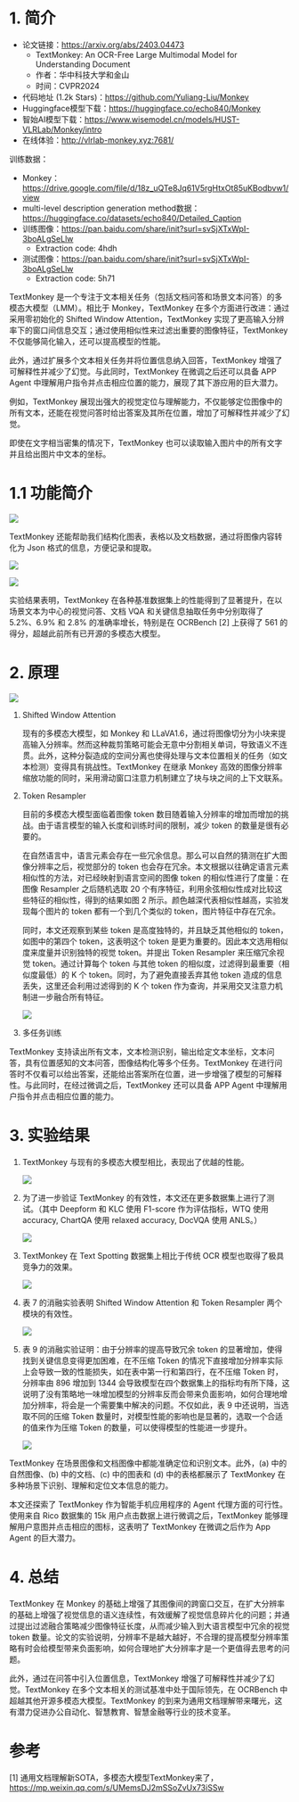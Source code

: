 # 1. 简介

- 论文链接：https://arxiv.org/abs/2403.04473
  - TextMonkey: An OCR-Free Large Multimodal Model for Understanding Document
  - 作者：华中科技大学和金山
  - 时间：CVPR2024
- 代码地址 (1.2k Stars)：https://github.com/Yuliang-Liu/Monkey
- Huggingface模型下载：https://huggingface.co/echo840/Monkey
- 智始AI模型下载：https://www.wisemodel.cn/models/HUST-VLRLab/Monkey/intro
- 在线体验：http://vlrlab-monkey.xyz:7681/

训练数据：

- Monkey： https://drive.google.com/file/d/18z_uQTe8Jq61V5rgHtxOt85uKBodbvw1/view
- multi-level description generation method数据：https://huggingface.co/datasets/echo840/Detailed_Caption
- 训练图像：https://pan.baidu.com/share/init?surl=svSjXTxWpI-3boALgSeLlw
  - Extraction code: 4hdh
- 测试图像：https://pan.baidu.com/share/init?surl=svSjXTxWpI-3boALgSeLlw
  - Extraction code: 5h71

TextMonkey 是一个专注于文本相关任务（包括文档问答和场景文本问答）的多模态大模型（LMM）。相比于 Monkey，TextMonkey 在多个方面进行改进：通过采用零初始化的 Shifted Window Attention，TextMonkey 实现了更高输入分辨率下的窗口间信息交互；通过使用相似性来过滤出重要的图像特征，TextMonkey 不仅能够简化输入，还可以提高模型的性能。

此外，通过扩展多个文本相关任务并将位置信息纳入回答，TextMonkey 增强了可解释性并减少了幻觉。与此同时，TextMonkey 在微调之后还可以具备 APP Agent 中理解用户指令并点击相应位置的能力，展现了其下游应用的巨大潜力。

例如，TextMonkey 展现出强大的视觉定位与理解能力，不仅能够定位图像中的所有文本，还能在视觉问答时给出答案及其所在位置，增加了可解释性并减少了幻觉。

即使在文字相当密集的情况下，TextMonkey 也可以读取输入图片中的所有文字并且给出图片中文本的坐标。

# 1.1 功能简介

![](.01_TextMonkey_images/文档问答.png)

TextMonkey 还能帮助我们结构化图表，表格以及文档数据，通过将图像内容转化为 Json 格式的信息，方便记录和提取。

![](.01_TextMonkey_images/结构化图表.png)

![](.01_TextMonkey_images/结构化图标2.png)

实验结果表明，TextMonkey 在各种基准数据集上的性能得到了显著提升，在以场景文本为中心的视觉问答、文档 VQA 和关键信息抽取任务中分别取得了 5.2%、6.9% 和 2.8% 的准确率增长，特别是在 OCRBench [2] 上获得了 561 的得分，超越此前所有已开源的多模态大模型。

# 2. 原理

![](.01_TextMonkey_images/模型结构.png)

1. Shifted Window Attention

   现有的多模态大模型，如 Monkey 和 LLaVA1.6，通过将图像切分为小块来提高输入分辨率。然而这种裁剪策略可能会无意中分割相关单词，导致语义不连贯。此外，这种分裂造成的空间分离也使得处理与文本位置相关的任务（如文本检测）变得具有挑战性。TextMonkey 在继承 Monkey 高效的图像分辨率缩放功能的同时，采用滑动窗口注意力机制建立了块与块之间的上下文联系。

2. Token Resampler

    目前的多模态大模型面临着图像 token 数目随着输入分辨率的增加而增加的挑战。由于语言模型的输入长度和训练时间的限制，减少 token 的数量是很有必要的。
    
    在自然语言中，语言元素会存在一些冗余信息。那么可以自然的猜测在扩大图像分辨率之后，视觉部分的 token 也会存在冗余。本文根据以往确定语言元素相似性的方法，对已经映射到语言空间的图像 token 的相似性进行了度量：在图像 Resampler 之后随机选取 20 个有序特征，利用余弦相似性成对比较这些特征的相似性，得到的结果如图 2 所示。颜色越深代表相似性越高，实验发现每个图片的 token 都有一个到几个类似的 token，图片特征中存在冗余。
    
    同时，本文还观察到某些 token 是高度独特的，并且缺乏其他相似的 token，如图中的第四个 token，这表明这个 token 是更为重要的。因此本文选用相似度来度量并识别独特的视觉 token。并提出 Token Resampler 来压缩冗余视觉 token。通过计算每个 token 与其他 token 的相似度，过滤得到最重要（相似度最低）的 K 个 token。同时，为了避免直接丢弃其他 token 造成的信息丢失，这里还会利用过滤得到的 K 个 token 作为查询，并采用交叉注意力机制进一步融合所有特征。
    
    ![](.01_TextMonkey_images/冗余特征.png)

3. 多任务训练

  TextMonkey 支持读出所有文本，文本检测识别，输出给定文本坐标，文本问答，具有位置感知的文本问答，图像结构化等多个任务。TextMonkey 在进行问答时不仅看可以给出答案，还能给出答案所在位置，进一步增强了模型的可解释性。与此同时，在经过微调之后，TextMonkey 还可以具备 APP Agent 中理解用户指令并点击相应位置的能力。

# 3. 实验结果

1. TextMonkey 与现有的多模态大模型相比，表现出了优越的性能。

   ![](.01_TextMonkey_images/实验结果.png)

2. 为了进一步验证 TextMonkey 的有效性，本文还在更多数据集上进行了测试。（其中 Deepform 和 KLC 使用 F1-score 作为评估指标，WTQ 使用 accuracy, ChartQA 使用 relaxed accuracy, DocVQA 使用 ANLS。）

    ![](.01_TextMonkey_images/性能对比2.png)

3. TextMonkey 在 Text Spotting 数据集上相比于传统 OCR 模型也取得了极具竞争力的效果。

    ![](.01_TextMonkey_images/和传统OCR性能对比.png)

4. 表 7 的消融实验表明 Shifted Window Attention 和 Token Resampler 两个模块的有效性。
  
   ![](.01_TextMonkey_images/消融实验.png)

5. 表 9 的消融实验证明：由于分辨率的提高导致冗余 token 的显著增加，使得找到关键信息变得更加困难，在不压缩 Token 的情况下直接增加分辨率实际上会导致一致的性能损失，如在表中第一行和第四行，在不压缩 Token 时，分辨率由 896 增加到 1344 会导致模型在四个数据集上的指标均有所下降，这说明了没有策略地一味增加模型的分辨率反而会带来负面影响，如何合理地增加分辨率，将会是一个需要集中解决的问题。不仅如此，表 9 中还说明，当选取不同的压缩 Token 数量时，对模型性能的影响也是显著的，选取一个合适的值来作为压缩 Token 的数量，可以使得模型的性能进一步提升。

   ![](.01_TextMonkey_images/分辨率影响.png)

TextMonkey 在场景图像和文档图像中都能准确定位和识别文本。此外，(a) 中的自然图像、(b) 中的文档、(c) 中的图表和 (d) 中的表格都展示了 TextMonkey 在多种场景下识别、理解和定位文本信息的能力。

本文还探索了 TextMonkey 作为智能手机应用程序的 Agent 代理方面的可行性。使用来自 Rico 数据集的 15k 用户点击数据上进行微调之后，TextMonkey 能够理解用户意图并点击相应的图标，这表明了 TextMonkey 在微调之后作为 App Agent 的巨大潜力。

# 4. 总结

TextMonkey 在 Monkey 的基础上增强了其图像间的跨窗口交互，在扩大分辨率的基础上增强了视觉信息的语义连续性，有效缓解了视觉信息碎片化的问题；并通过提出过滤融合策略减少图像特征长度，从而减少输入到大语言模型中冗余的视觉 token 数量。论文的实验说明，分辨率不是越大越好，不合理的提高模型分辨率策略有时会给模型带来负面影响，如何合理地扩大分辨率才是一个更值得去思考的问题。

此外，通过在问答中引入位置信息，TextMonkey 增强了可解释性并减少了幻觉。TextMonkey 在多个文本相关的测试基准中处于国际领先，在 OCRBench 中超越其他开源多模态大模型。TextMonkey 的到来为通用文档理解带来曙光，这有潜力促进办公自动化、智慧教育、智慧金融等行业的技术变革。

# 参考

[1] 通用文档理解新SOTA，多模态大模型TextMonkey来了，https://mp.weixin.qq.com/s/UMemsDJ2mSSoZvUx73iSSw